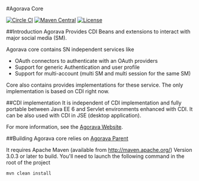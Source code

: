#Agorava Core

[![Circle CI](https://circleci.com/gh/agorava/agorava-core.svg?style=svg)](https://circleci.com/gh/agorava/agorava-core) 
[![Maven Central](https://maven-badges.herokuapp.com/maven-central/org.agorava/agorava-core-parent/badge.svg)](https://maven-badges.herokuapp.com/maven-central/org.agorava/agorava-core-parent) 
[![License](http://img.shields.io/badge/license-Apache2-red.svg)](http://opensource.org/licenses/apache-2.0)

##Introduction
Agorava Provides CDI Beans and extensions to interact with major social media (SM).

Agorava core contains SN independent services like

+ OAuth connectors to authenticate with an OAuth providers
+ Support for generic Authentication and user profile
+ Support for multi-account (multi SM and multi session for the same SM)

Core also contains provides implementations for these service.
The only implementation is based on CDI right now.

##CDI implementation
It is independent of CDI implementation and fully portable between
Java EE 6 and Servlet environments enhanced with CDI. It can be also used 
with CDI in JSE (desktop application).

For more information, see the [Agorava Website](http://agorava.org).

##Building
Agorava core relies on [Agorava Parent](https://github.com/agorava/agorava-parent)

It requires Apache Maven (available from http://maven.apache.org/) 
Version 3.0.3 or later to build. You'll need to launch the following command in the root of the project

    mvn clean install
